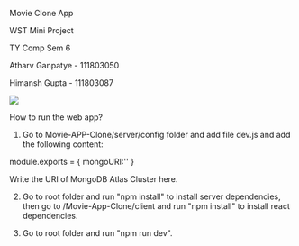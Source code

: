 Movie Clone App

WST Mini Project

TY Comp Sem 6

Atharv Ganpatye - 111803050

Himansh Gupta - 111803087

<img src = "https://play-lh.googleusercontent.com/bBT7rPEvIr2tvzaXcoIdxeeFd8GNUbpWVl94tmiWOwrzwbjMwzDwyhNvAIl5t37u0c8">

How to run the web app?

1) Go to Movie-APP-Clone/server/config folder and add file dev.js and add the following content:

module.exports = {
    mongoURI:'<URI of MongoDB Atlas Cluster>'
}
  
Write the URI of MongoDB Atlas Cluster here.
  
2) Go to root folder and run "npm install" to install server dependencies, then go to /Movie-App-Clone/client and run "npm install" to install react dependencies.

3) Go to root folder and run "npm run dev".

